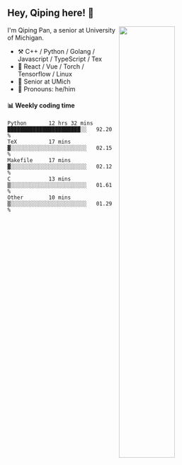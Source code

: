 

## Hey, Qiping here! :wave:

[<img align="right" width="50%" src="https://github-readme-stats.vercel.app/api?username=ppppqp&theme=dark&show_icons=true">](https://metrics.lecoq.io/ppppqp?template=classic)


I'm Qiping Pan, a senior at University of Michigan.

-   :hammer_and_pick: C++ / Python / Golang / Javascript / TypeScript / Tex
-   :pencil: React / Vue / Torch / Tensorflow / Linux 
-   :seedling: Senior at UMich
-   :man: Pronouns: he/him



#### :bar_chart: Weekly coding time

<!--START_SECTION:waka-->

```text
Python       12 hrs 32 mins  ███████████████████████░░   92.20 %
TeX          17 mins         ▓░░░░░░░░░░░░░░░░░░░░░░░░   02.15 %
Makefile     17 mins         ▓░░░░░░░░░░░░░░░░░░░░░░░░   02.12 %
C            13 mins         ▒░░░░░░░░░░░░░░░░░░░░░░░░   01.61 %
Other        10 mins         ▒░░░░░░░░░░░░░░░░░░░░░░░░   01.29 %
```

<!--END_SECTION:waka-->
